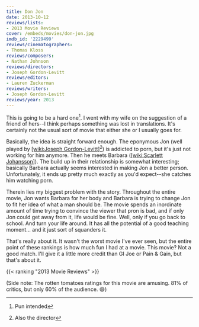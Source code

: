 ```yaml
---
title: Don Jon
date: 2013-10-12
reviews/lists:
- 2013 Movie Reviews
cover: /embeds/movies/don-jon.jpg
imdb_id: '2229499'
reviews/cinematographers:
- Thomas Kloss
reviews/composers:
- Nathan Johnson
reviews/directors:
- Joseph Gordon-Levitt
reviews/editors:
- Lauren Zuckerman
reviews/writers:
- Joseph Gordon-Levitt
reviews/year: 2013
---
```

This is going to be a hard one[^1]. I went with my wife on the suggestion of a friend of hers--I think perhaps something was lost in translations. It's certainly not the usual sort of movie that either she or I usually goes for.

<!--more-->

Basically, the idea is straight forward enough. The eponymous Jon (well played by [[wiki:Joseph Gordon-Levitt]]()[^2]) is addicted to porn, but it's just not working for him anymore. Then he meets Barbara ([[wiki:Scarlett Johansson]]()). The build up in their relationship is somewhat interesting; basically Barbara actually seems interested in making Jon a better person. Unfortunately, it ends up pretty much exactly as you'd expect--she catches him watching porn.

Therein lies my biggest problem with the story. Throughout the entire movie, Jon wants Barbara for her body and Barbara is trying to change Jon to fit her idea of what a man should be. The movie spends an inordinate amount of time trying to convince the viewer that pron is bad, and if only Jon could get away from it, life would be fine. Well, only if you go back to school. And turn your life around. It has all the potential of a good teaching moment... and it just sort of squanders it.

That's really about it. It wasn't the worst movie I've ever seen, but the entire point of these rankings is how much fun I had at a movie. This movie? Not a good match. I'll give it a little more credit than GI Joe or Pain & Gain, but that's about it. 

{{< ranking "2013 Movie Reviews" >}}

(Side note: The rotten tomatoes ratings for this movie are amusing. 81% of critics, but only 60% of the audience. :smile:)

[^1]: Pun intended
[^2]: Also the director